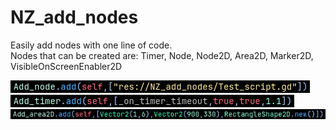 # NZ_add_nodes
Easily add nodes with one line of code. <br>
Nodes that can be created are: Timer, Node, Node2D, Area2D, Marker2D, VisibleOnScreenEnabler2D

![Screenshot_1](/NZ_add_nodes/screenshots/1.png)
![Screenshot_2](/NZ_add_nodes/screenshots/2.png)
![Screenshot_3](/NZ_add_nodes/screenshots/3.png)
